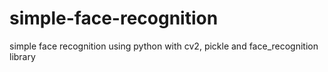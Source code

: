# simple-face-recognition
simple face recognition using python with cv2, pickle and face_recognition library
